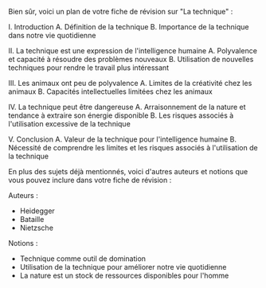 Bien sûr, voici un plan de votre fiche de révision sur "La technique" :

I. Introduction
A. Définition de la technique
B. Importance de la technique dans notre vie quotidienne

II. La technique est une expression de l'intelligence humaine
A. Polyvalence et capacité à résoudre des problèmes nouveaux
B. Utilisation de nouvelles techniques pour rendre le travail plus intéressant

III. Les animaux ont peu de polyvalence
A. Limites de la créativité chez les animaux
B. Capacités intellectuelles limitées chez les animaux

IV. La technique peut être dangereuse
A. Arraisonnement de la nature et tendance à extraire son énergie disponible
B. Les risques associés à l'utilisation excessive de la technique

V. Conclusion
A. Valeur de la technique pour l'intelligence humaine
B. Nécessité de comprendre les limites et les risques associés à l'utilisation de la technique

En plus des sujets déjà mentionnés, voici d'autres auteurs et notions que vous pouvez inclure dans votre fiche de révision :

Auteurs :

* Heidegger
* Bataille
* Nietzsche

Notions :

* Technique comme outil de domination
* Utilisation de la technique pour améliorer notre vie quotidienne
* La nature est un stock de ressources disponibles pour l'homme